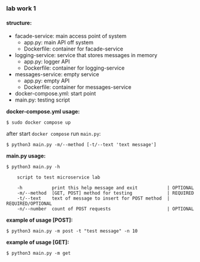 ### lab work 1

#### structure:
* facade-service: main access point of system
  * app.py: main API off system
  * Dockerfile: container for facade-service
* logging-service: service that stores messages in memory
  * app.py: logger API
  * Dockerfile: container for logging-service
* messages-service: empty service
  * app.py: empty API
  * Dockerfile: container for messages-service
* docker-compose.yml: start point
* main.py: testing script

**docker-compose.yml usage:**
```shell
$ sudo docker compose up
```

after start `docker compose` run `main.py`:
```shell
$ python3 main.py -m/--method [-t/--text 'text message']
```

**main.py usage:**
```text
$ python3 main.py -h

    script to test microservice lab
    
    -h           print this help message and exit           | OPTIONAL
    -m/--method  [GET, POST] method for testing             | REQUIRED
    -t/--text    text of message to insert for POST method  | REQUIRED/OPTIONAL
    -n/--number  count of POST requests                     | OPTIONAL
```

**example of usage [POST]:**
```shell
$ python3 main.py -m post -t "test message" -n 10
```
**example of usage [GET]:**
```shell
$ python3 main.py -m get
```
